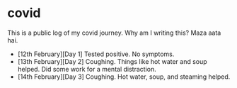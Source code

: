 
[meta]: # (CSS_URL=./style.css)
[meta]: # (DOCUMENT_TITLE=viveknathani)

# covid

This is a public log of my covid journey. Why am I writing this? Maza aata hai.

- [12th February][Day 1] Tested positive. No symptoms. 
- [13th February][Day 2] Coughing. Things like hot water and soup helped. Did some work for a mental distraction.
- [14th February][Day 3] Coughing. Hot water, soup, and steaming helped.

